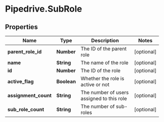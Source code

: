 # Pipedrive.SubRole

## Properties

Name | Type | Description | Notes
------------ | ------------- | ------------- | -------------
**parent_role_id** | **Number** | The ID of the parent role | [optional] 
**name** | **String** | The name of the role | [optional] 
**id** | **Number** | The ID of the role | [optional] 
**active_flag** | **Boolean** | Whether the role is active or not | [optional] 
**assignment_count** | **String** | The number of users assigned to this role | [optional] 
**sub_role_count** | **String** | The number of sub-roles | [optional] 



